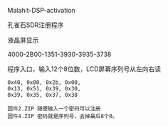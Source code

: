 Malahit-DSP-activation

孔雀石SDR注册程序

液晶屏显示


4000-2B00-1351-3930-3935-3738


程序入口，输入12个8位数，LCD屏幕序列号从左向右读


    0x40, 0x00, 0x2b, 0x00,
    0x13, 0x51, 0x39, 0x30,
    0x39, 0x35, 0x37, 0x38
    
    固件2.ZIP 随便输入一个密码可以注册
    固件4.ZIP 密码就是序列号，去掉最后8个0。
    
    
